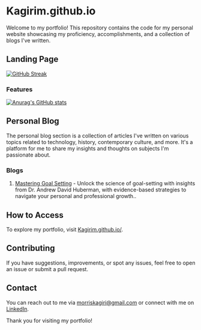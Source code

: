 # Kagirim.github.io

Welcome to my portfolio! This repository contains the code for my personal website showcasing my proficiency, accomplishments, and a collection of blogs I've written.

## Landing Page

[![GitHub Streak](https://github-readme-streak-stats.herokuapp.com?user=Kagirim&theme=radical)](https://git.io/streak-stats)

### Features

[![Anurag's GitHub stats](https://github-readme-stats.vercel.app/api?username=Kagirim)](https://github.com/anuraghazra/github-readme-stats)

## Personal Blog

The personal blog section is a collection of articles I've written on various topics related to technology, history, contemporary culture, and more. It's a platform for me to share my insights and thoughts on subjects I'm passionate about.

### Blogs

1. [Mastering Goal Setting](kagirim.github.io/blog-single.html) - Unlock the science of goal-setting with insights from Dr. Andrew David Huberman, with evidence-based strategies to navigate your personal and professional growth..

## How to Access

To explore my portfolio, visit [Kagirim.github.io/](kagirim.github.io).

## Contributing

If you have suggestions, improvements, or spot any issues, feel free to open an issue or submit a pull request.

## Contact

You can reach out to me via [morriskagiri@gmail.com](morriskagiri@gmail.com) or connect with me on [LinkedIn](https://linkedin.com/in/morriskagiri).

Thank you for visiting my portfolio!
